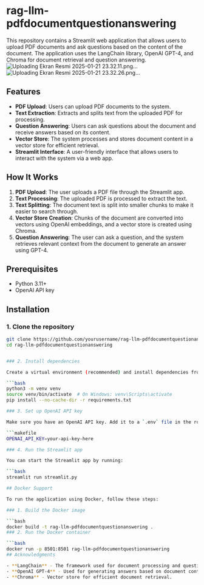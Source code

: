 # rag-llm-pdfdocumentquestionanswering
This repository contains a Streamlit web application that allows users to upload PDF documents and ask questions based on the content of the document. The application uses the LangChain library, OpenAI GPT-4, and Chroma for document retrieval and question answering.
![Uploading Ekran Resmi 2025-01-21 23.32.11.png…]()
![Uploading Ekran Resmi 2025-01-21 23.32.26.png…]()



## Features

- **PDF Upload**: Users can upload PDF documents to the system.
- **Text Extraction**: Extracts and splits text from the uploaded PDF for processing.
- **Question Answering**: Users can ask questions about the document and receive answers based on its content.
- **Vector Store**: The system processes and stores document content in a vector store for efficient retrieval.
- **Streamlit Interface**: A user-friendly interface that allows users to interact with the system via a web app.

## How It Works

1. **PDF Upload**: The user uploads a PDF file through the Streamlit app.
2. **Text Processing**: The uploaded PDF is processed to extract the text.
3. **Text Splitting**: The document text is split into smaller chunks to make it easier to search through.
4. **Vector Store Creation**: Chunks of the document are converted into vectors using OpenAI embeddings, and a vector store is created using Chroma.
5. **Question Answering**: The user can ask a question, and the system retrieves relevant context from the document to generate an answer using GPT-4.

## Prerequisites

- Python 3.11+
- OpenAI API key

## Installation

### 1. Clone the repository

```bash
git clone https://github.com/yourusername/rag-llm-pdfdocumentquestionanswering.git
cd rag-llm-pdfdocumentquestionanswering


### 2. Install dependencies

Create a virtual environment (recommended) and install dependencies from `requirements.txt`:

```bash
python3 -m venv venv
source venv/bin/activate  # On Windows: venv\Scripts\activate
pip install --no-cache-dir -r requirements.txt

### 3. Set up OpenAI API key

Make sure you have an OpenAI API key. Add it to a `.env` file in the root directory of the project:

```makefile
OPENAI_API_KEY=your-api-key-here

### 4. Run the Streamlit app

You can start the Streamlit app by running:

```bash
streamlit run streamlit.py

## Docker Support

To run the application using Docker, follow these steps:

### 1. Build the Docker image

```bash
docker build -t rag-llm-pdfdocumentquestionanswering .
### 2. Run the Docker container

```bash
docker run -p 8501:8501 rag-llm-pdfdocumentquestionanswering
## Acknowledgments

- **LangChain** - The framework used for document processing and question answering.
- **OpenAI GPT-4** - Used for generating answers based on document content.
- **Chroma** - Vector store for efficient document retrieval.


